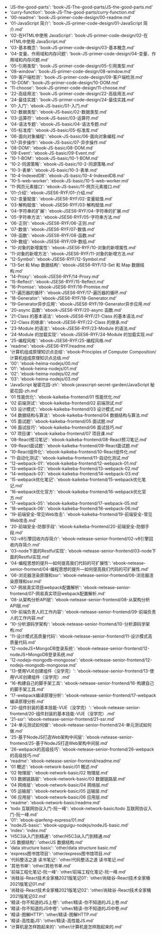 - 'JS-the-good-parts': 'book-JS-The-good-parts/JS-the-good-parts.md'
- 'curry-function': 'book-JS-The-good-parts/curry-function.md'
- '00-readme': 'book-JS-primer-code-design/00-readme.md'
- '01-JavaScript 简介': 'book-JS-primer-code-design/01-JavaScript 简介.md'
- '02-在HTML中使用 JavaScript': 'book-JS-primer-code-design/02-在HTML中使用 JavaScript.md'
- '03-基本概念': 'book-JS-primer-code-design/03-基本概念.md'
- '04-变量、作用域和内存问题': 'book-JS-primer-code-design/04-变量、作用域和内存问题.md'
- '05-引用类型': 'book-JS-primer-code-design/05-引用类型.md'
- '08-window': 'book-JS-primer-code-design/08-window.md'
- '09-客户端检测': 'book-JS-primer-code-design/09-客户端检测.md'
- '10-DOM': 'book-JS-primer-code-design/10-DOM.md'
- '11-choose': 'book-JS-primer-code-design/11-choose.md'
- '22-高级用法': 'book-JS-primer-code-design/22-高级用法.md'
- '24-最佳实践': 'book-JS-primer-code-design/24-最佳实践.md'
- '01-入门': 'ebook-JS-basic/01-入门.md'
- '02-数据类型': 'ebook-JS-basic/02-数据类型.md'
- '03-运算符': 'ebook-JS-basic/03-运算符.md'
- '04-语法专题': 'ebook-JS-basic/04-语法专题.md'
- '05-标准库': 'ebook-JS-basic/05-标准库.md'
- '06-面向对象编程': 'ebook-JS-basic/06-面向对象编程.md'
- '07-异步操作': 'ebook-JS-basic/07-异步操作.md'
- '08-DOM': 'ebook-JS-basic/08-DOM.md'
- '09-Event': 'ebook-JS-basic/09-Event.md'
- '10-1-BOM': 'ebook-JS-basic/10-1-BOM.md'
- '10-2-同源策略': 'ebook-JS-basic/10-2-同源策略.md'
- '10-3-表单': 'ebook-JS-basic/10-3-表单.md'
- '10-4-IndexedDB': 'ebook-JS-basic/10-4-IndexedDB.md'
- '10-5-web-worker': 'ebook-JS-basic/10-5-web-worker.md'
- '11-网页元素接口': 'ebook-JS-basic/11-网页元素接口.md'
- '01-介绍': 'ebook-JSES6-RYF/01-介绍.md'
- '02-变量赋值': 'ebook-JSES6-RYF/02-变量赋值.md'
- '03-解构赋值': 'ebook-JSES6-RYF/03-解构赋值.md'
- '04-字符串的扩展': 'ebook-JSES6-RYF/04-字符串的扩展.md'
- '05-字符串方法': 'ebook-JSES6-RYF/05-字符串方法.md'
- '06-正则': 'ebook-JSES6-RYF/06-正则.md'
- '07-数值': 'ebook-JSES6-RYF/07-数值.md'
- '08-函数': 'ebook-JSES6-RYF/08-函数.md'
- '09-数组': 'ebook-JSES6-RYF/09-数组.md'
- '10-对象的新增属性': 'ebook-JSES6-RYF/10-对象的新增属性.md'
- '11-对象的新增方法': 'ebook-JSES6-RYF/11-对象的新增方法.md'
- '12-Symbol': 'ebook-JSES6-RYF/12-Symbol.md'
- '13-Set 和 Map 数据结构': 'ebook-JSES6-RYF/13-Set 和 Map 数据结构.md'
- '14-Proxy': 'ebook-JSES6-RYF/14-Proxy.md'
- '15-Reflect': 'ebook-JSES6-RYF/15-Reflect.md'
- '16-Promise': 'ebook-JSES6-RYF/16-Promise.md'
- '17-遍历器的循环': 'ebook-JSES6-RYF/17-遍历器的循环.md'
- '18-Generator': 'ebook-JSES6-RYF/18-Generator.md'
- '19-Generator异步应用': 'ebook-JSES6-RYF/19-Generator异步应用.md'
- '20-async 函数': 'ebook-JSES6-RYF/20-async 函数.md'
- '21-Class 的基本语法': 'ebook-JSES6-RYF/21-Class 的基本语法.md'
- '22-Class 的继承': 'ebook-JSES6-RYF/22-Class 的继承.md'
- '23-Module 的语法': 'ebook-JSES6-RYF/23-Module 的语法.md'
- '24-Module 的加载实现': 'ebook-JSES6-RYF/24-Module 的加载实现.md'
- '25-编程风格': 'ebook-JSES6-RYF/25-编程风格.md'
- 'readme': 'ebook-JSES6-RYF/readme.md'
- '计算机组成原理知识点总结': 'ebook-Principles of Computer Composition/计算机组成原理知识点总结.md'
- '00': 'ebook-heima-nodejs/00.md'
- '01': 'ebook-heima-nodejs/01.md'
- '02': 'ebook-heima-nodejs/02.md'
- '03': 'ebook-heima-nodejs/03.md'
- 'JavaScript 秘密花园-zh': 'ebook-javascript-secret-garden/JavaScript 秘密花园-zh.md'
- '01 性能优化': 'ebook-kaikeba-frontend/01 性能优化.md'
- '02 前端测试': 'ebook-kaikeba-frontend/02 前端测试.md'
- '03 设计模式': 'ebook-kaikeba-frontend/03 设计模式.md'
- '04 数据结构与算法': 'ebook-kaikeba-frontend/04 数据结构与算法.md'
- '05 面试题': 'ebook-kaikeba-frontend/05 面试题.md'
- '06 面试技巧': 'ebook-kaikeba-frontend/06 面试技巧.md'
- '07 项目课': 'ebook-kaikeba-frontend/07 项目课.md'
- '08-React预习笔记': 'ebook-kaikeba-frontend/08-React预习笔记.md'
- '09-React面试题': 'ebook-kaikeba-frontend/09-React面试题.md'
- '10-React组件化': 'ebook-kaikeba-frontend/10-React组件化.md'
- '11-自动化测试': 'ebook-kaikeba-frontend/11-自动化测试.md'
- '12-webpack-01': 'ebook-kaikeba-frontend/12-webpack-01.md'
- '13-webpack-02': 'ebook-kaikeba-frontend/13-webpack-02.md'
- '14-webpack-03': 'ebook-kaikeba-frontend/14-webpack-03.md'
- '15-webpack优化笔记': 'ebook-kaikeba-frontend/15-webpack优化笔记.md'
- '16-webpack优化官方': 'ebook-kaikeba-frontend/16-webpack优化官方.md'
- '17-webpack-05': 'ebook-kaikeba-frontend/17-webpack-05.md'
- '18-webpack-06': 'ebook-kaikeba-frontend/18-webpack-06.md'
- '19-前端安全-常见Web攻击': 'ebook-kaikeba-frontend/19-前端安全-常见Web攻击.md'
- '20-前端安全-防御手段': 'ebook-kaikeba-frontend/20-前端安全-防御手段.md'
- '02-v8引擎回收内存简介': 'ebook-netease-senior-frontend/02-v8引擎回收内存简介.md'
- '03-node下面的Restful实现': 'ebook-netease-senior-frontend/03-node下面的Restful实现.md'
- '04-编程思想的提升—如何提高我们代码的可扩展性': 'ebook-netease-senior-frontend/04-编程思想的提升—如何提高我们代码的可扩展性.md'
- '06-浏览器渲染原理和ssr': 'ebook-netease-senior-frontend/06-浏览器渲染原理和ssr.md'
- '07-网易真实项目webpack配置解析': 'ebook-netease-senior-frontend/07-网易真实项目webpack配置解析.md'
- '08-从架构分析API层': 'ebook-netease-senior-frontend/08-从架构分析API层.md'
- '09-前端负责人的工作内容': 'ebook-netease-senior-frontend/09-前端负责人的工作内容.md'
- '10-分析源码学架构': 'ebook-netease-senior-frontend/10-分析源码学架构.md'
- '11-设计模式高质量代码': 'ebook-netease-senior-frontend/11-设计模式高质量代码.md'
- '12-nodeJS+MongoDB登录系统': 'ebook-netease-senior-frontend/12-nodeJS+MongoDB登录系统.md'
- '12-nodejs-mongodb-mongoose': 'ebook-netease-senior-frontend/12-nodejs-mongodb-mongoose.md'
- '13-使用VUE创建组件（没学完）': 'ebook-netease-senior-frontend/13-使用VUE创建组件（没学完）.md'
- '16-构建自己的脚手架工具': 'ebook-netease-senior-frontend/16-构建自己的脚手架工具.md'
- '17-webpack编译原理分析': 'ebook-netease-senior-frontend/17-webpack编译原理分析.md'
- '20-组件封装的基本技能-VUE（没学完）': 'ebook-netease-senior-frontend/20-组件封装的基本技能-VUE（没学完）.md'
- '21-ssr': 'ebook-netease-senior-frontend/21-ssr.md'
- '24-单元测试如何做': 'ebook-netease-senior-frontend/24-单元测试如何做.md'
- '25-基于NodeJS打造Web架构中间层': 'ebook-netease-senior-frontend/25-基于NodeJS打造Web架构中间层.md'
- '26-webpack的高级技巧': 'ebook-netease-senior-frontend/26-webpack的高级技巧.md'
- 'readme': 'ebook-netease-senior-frontend/readme.md'
- '01 概述': 'ebook-network-basic/01 概述.md'
- '02 物理层': 'ebook-network-basic/02 物理层.md'
- '03 数据链路层': 'ebook-network-basic/03 数据链路层.md'
- '04 网络层': 'ebook-network-basic/04 网络层.md'
- '05 运输层': 'ebook-network-basic/05 运输层.md'
- '06 应用层': 'ebook-network-basic/06 应用层.md'
- 'readme': 'ebook-network-basic/readme.md'
- 'todo 互联网协议入门-阮一峰': 'ebook-network-basic/todo 互联网协议入门-阮一峰.md'
- '01': 'ebook-qianfeng-express/01.md'
- 'nodeJS-basic': 'ebook-upguigu-nodejs/nodeJS-basic.md'
- 'index': 'index.md'
- 'H5C3从入门到精通': 'other/H5C3从入门到精通.md'
- 'JS 数据结构': 'other/JS 数据结构.md'
- 'data structure basic': 'other/data structure basic.md'
- 'express图书馆项目': 'other/express图书馆项目.md'
- '代码整洁之道 读书笔记': 'other/代码整洁之道 读书笔记.md'
- '其他书单': 'other/其他书单.md'
- '前端工程化笔记-阮一峰': 'other/前端工程化笔记-阮一峰.md'
- '尚硅谷-React技术全家桶2021版笔记01': 'other/尚硅谷-React技术全家桶2021版笔记01.md'
- '尚硅谷-React技术全家桶2021版笔记02': 'other/尚硅谷-React技术全家桶2021版笔记02.md'
- '精读-你不知道的JS上卷': 'other/精读-你不知道的JS上卷.md'
- '精读-你不知道的JS中卷': 'other/精读-你不知道的JS中卷.md'
- '精读-图解HTTP': 'other/精读-图解HTTP.md'
- '精读-高性能JS': 'other/精读-高性能JS.md'
- '计算机是怎样跑起来的': 'other/计算机是怎样跑起来的.md'

